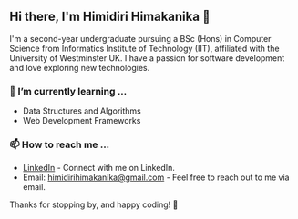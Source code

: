 ## Hi there, I'm Himidiri Himakanika 👋

I'm a second-year undergraduate pursuing a BSc (Hons) in Computer Science from Informatics Institute of Technology (IIT), affiliated with the University of Westminster UK. I have a passion for software development and love exploring new technologies.

### 🌱 I’m currently learning ...

- Data Structures and Algorithms
- Web Development Frameworks

### 📫 How to reach me ...

- [LinkedIn](https://www.linkedin.com/in/himidiri/) - Connect with me on LinkedIn.
- Email: himidirihimakanika@gmail.com - Feel free to reach out to me via email.

Thanks for stopping by, and happy coding! 🚀
